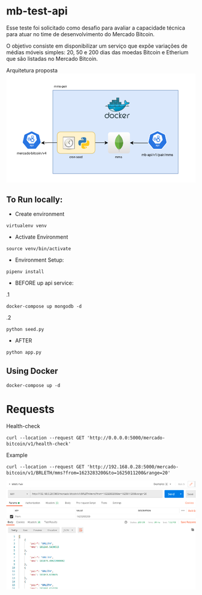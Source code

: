 # mb-test-api

Esse teste foi solicitado como desafio para avaliar a capacidade técnica para atuar no time de desenvolvimento do Mercado Bitcoin.

O objetivo consiste em disponibilizar um serviço que expõe variações de médias móveis simples: 20, 50 e 200 dias das moedas Bitcoin e Etherium que são listadas no Mercado Bitcoin.

Arquitetura proposta
![Arquitetura](QueroSerMbArquiteturaProposta.png)

## To Run locally:

- Create environment
~~~
virtualenv venv
~~~
- Activate Environment
~~~
source venv/bin/activate
~~~
- Environment Setup:
~~~
pipenv install
~~~

- BEFORE up api service:
  
.1
~~~
docker-compose up mongodb -d
~~~

.2
~~~
python seed.py
~~~


- AFTER

~~~
python app.py
~~~

## Using Docker

~~~
docker-compose up -d 
~~~

# Requests

Health-check
~~~
curl --location --request GET 'http://0.0.0.0:5000/mercado-bitcoin/v1/health-check'
~~~

Example

~~~
curl --location --request GET 'http://192.168.0.28:5000/mercado-bitcoin/v1/BRLETH/mms?from=1623283200&to=1625011200&range=20'
~~~

![ExampleRequest](example-request.png)